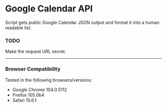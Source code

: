 # Google Calendar API

Script gets public Google Calendar JSON output and format it into a human readable list.

### TODO

Make the request URL secret.

---

### Browser Compatibility

Tested in the following browsers/versions:

- Google Chrome 104.0.5112
- Firefox 105.0b4
- Safari 15.6.1
